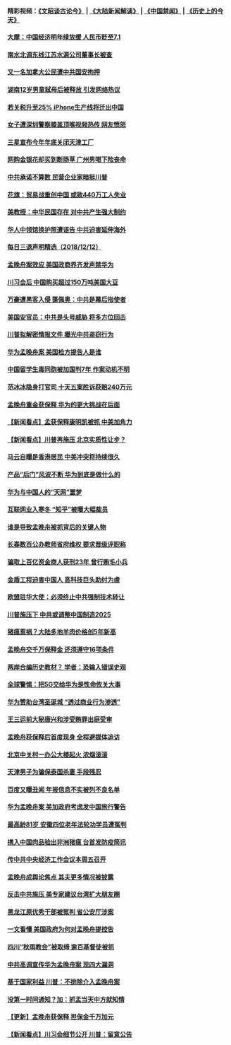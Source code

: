 #### 精彩视频：[《文昭谈古论今》](https://github.com/gfw-breaker/wenzhao/blob/master/README.md?t=12130931) | [《大陆新闻解读》](https://github.com/gfw-breaker/ntdtv-comedy/blob/master/README.md?t=12130931) | [《中国禁闻》](https://github.com/gfw-breaker/ntdtv-news/blob/master/README.md?t=12130931) | [《历史上的今天》](https://github.com/gfw-breaker/today-in-history/blob/master/README.md?t=12130931) 

#### [大摩：中国经济明年续放缓 人民币贬至7.1](../pages/nsc413/n10907763.md?t=12130931) 

#### [南水北调东线江苏水源公司董事长被查](../pages/nsc413/n10907880.md?t=12130931) 


#### [又一名加拿大公民遭中共国安拘押](../pages/nsc413/n10907831.md?t=12130931) 

#### [湖南12岁男童弑母后被释放 引发网络热议](../pages/nsc413/n10907502.md?t=12130931) 

#### [若关税升至25% iPhone生产线将迁出中国](../pages/nsc413/n10907577.md?t=12130931) 

#### [女子遭深圳警察膝盖顶喉视频热传 网友愤怒](../pages/nsc413/n10907731.md?t=12130931) 

#### [三星宣布今年年底关闭天津工厂](../pages/nsc413/n10907554.md?t=12130931) 

#### [网购金银花却买到断肠草 广州男喝下险丧命](../pages/nsc413/n10907798.md?t=12130931) 

#### [中共承诺不算数 民营企业家暗挺川普](../pages/nsc413/n10903835.md?t=12130931) 

#### [花旗：贸易战重创中国 或致440万工人失业](../pages/nsc413/n10907528.md?t=12130931) 

#### [美教授：中华民国存在 对中共产生强大制约](../pages/nsc413/n10907472.md?t=12130931) 

#### [华人中领馆换护照遭诬告 中共迫害延伸海外](../pages/nsc413/n10907364.md?t=12130931) 

#### [每日三退声明精选（2018/12/12）](../pages/nsc413/n10907597.md?t=12130931) 

#### [孟晚舟案效应 美国政商界齐发声禁华为](../pages/nsc413/n10907052.md?t=12130931) 

#### [川习会后 中国购买超过150万吨美国大豆](../pages/nsc413/n10906996.md?t=12130931) 

#### [万豪遭黑客入侵 蓬佩奥：中共是幕后指使者](../pages/nsc413/n10907374.md?t=12130931) 

#### [美国安官员：中共是头号威胁 将多方位回击](../pages/nsc413/n10907199.md?t=12130931) 

#### [川普拟解密情报文件 曝光中共盗窃行为](../pages/nsc413/n10906855.md?t=12130931) 

#### [华为孟晚舟案 美国检方提告人是谁](../pages/nsc413/n10907015.md?t=12130931) 

#### [中国留学生毒同胞被加国判7年 作案动机不明](../pages/nsc413/n10907033.md?t=12130931) 

#### [范冰冰隐身打官司 十天五案胜诉获赔240万元](../pages/nsc413/n10906817.md?t=12130931) 

#### [孟晚舟重金获保释 华为的更大挑战在后面](../pages/nsc413/n10902085.md?t=12130931) 

#### [【新闻看点】孟获保释康明凯被抓 中美加角力](../pages/nsc413/n10906832.md?t=12130931) 

#### [【新闻看点】川普再施压 北京实质性让步？](../pages/nsc413/n10906802.md?t=12130931) 

#### [马云自曝是香港居民 中美冲突将持续很久](../pages/nsc413/n10906846.md?t=12130931) 

#### [产品“后门”风波不断 华为到底是做什么的](../pages/nsc413/n10906964.md?t=12130931) 

#### [华为与中国人的“天网”噩梦](../pages/nsc413/n10906884.md?t=12130931) 

#### [互联网业入寒冬 “知乎”被曝大幅裁员](../pages/nsc413/n10906858.md?t=12130931) 

#### [谁是导致孟晚舟被抓背后的关键人物](../pages/nsc413/n10906787.md?t=12130931) 

#### [长春数百公办教师省府维权 要求晋级评职称](../pages/nsc413/n10906673.md?t=12130931) 

#### [骗取上百亿资金商人获刑23年 曾行贿毛小兵](../pages/nsc413/n10906693.md?t=12130931) 

#### [金盾工程迫害中国人 高科技巨头助纣为虐](../pages/nsc413/n10906636.md?t=12130931) 

#### [欧盟驻华大使：必须终止中共强制技术转让](../pages/nsc413/n10906425.md?t=12130931) 

#### [川普施压下 中共或调整中国制造2025](../pages/nsc413/n10906669.md?t=12130931) 

#### [猪瘟惹祸？大陆多地羊肉价格创5年新高](../pages/nsc413/n10906686.md?t=12130931) 

#### [孟晚舟交千万保释金 还须遵守16项条件](../pages/nsc413/n10906576.md?t=12130931) 

#### [两岸合编历史教材？ 学者：恐输入错误史观](../pages/nsc413/n10906254.md?t=12130931) 

#### [全球警惕：把5G交给华为是性命攸关大事](../pages/nsc413/n10906129.md?t=12130931) 


#### [华为赞助台湾圣诞城 “透过商业行为渗透”](../pages/nsc413/n10906214.md?t=12130931) 

#### [王三运前大秘唐兴和涉受贿罪出庭受审](../pages/nsc413/n10905996.md?t=12130931) 

#### [孟晚舟获保释后首度现身 全程避媒体追访](../pages/nsc413/n10906179.md?t=12130931) 

#### [北京中关村一办公大楼起火 浓烟滚滚](../pages/nsc413/n10905577.md?t=12130931) 

#### [天津男子为骗保泰国杀妻 手段残忍](../pages/nsc413/n10905523.md?t=12130931) 

#### [百度又曝丑闻 年报信息不实被列不良名单](../pages/nsc413/n10905376.md?t=12130931) 

#### [华为孟晚舟案 美加政府考虑发中国旅行警告](../pages/nsc413/n10905019.md?t=12130931) 

#### [最高龄81岁 安徽四位老年法轮功学员遭冤判](../pages/nsc413/n10904209.md?t=12130931) 

#### [携入中国肉品验出非洲猪瘟 台首发防疫简讯](../pages/nsc413/n10905342.md?t=12130931) 

#### [传中共中央经济工作会议本周五召开](../pages/nsc413/n10905150.md?t=12130931) 

#### [孟晚舟成舆论焦点 其夫更多情况被披露](../pages/nsc413/n10905145.md?t=12130931) 

#### [反击中共施压 美专家建议台湾扩大朋友圈](../pages/nsc413/n10905061.md?t=12130931) 

#### [黑龙江原优秀干部被冤判 省公安厅涉案](../pages/nsc413/n10904581.md?t=12130931) 

#### [一文看懂 美国政府为何对孟晚舟提控告](../pages/nsc413/n10904250.md?t=12130931) 

#### [四川“秋雨教会”被取缔 逾百基督徒被抓](../pages/nsc413/n10904594.md?t=12130931) 

#### [中共高调宣传华为孟晚舟案 现四大漏洞](../pages/nsc413/n10904788.md?t=12130931) 

#### [基于国家利益 川普：不排除介入孟晚舟案](../pages/nsc413/n10905006.md?t=12130931) 

#### [没第一时间通知？加：抓孟当天中方就知情](../pages/nsc413/n10904870.md?t=12130931) 

#### [【更新】孟晚舟获保释 担保金千万加元](../pages/nsc413/n10904401.md?t=12130931) 

#### [【新闻看点】川习会细节公开 川普：留意公告](../pages/nsc413/n10904509.md?t=12130931) 

